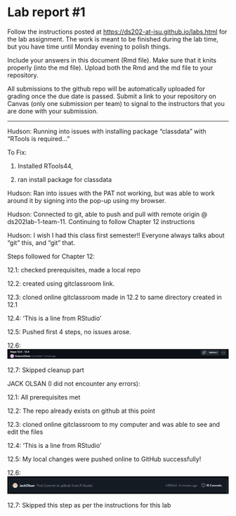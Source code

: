 
<!-- README.md is generated from README.Rmd. Please edit the README.Rmd file -->

# Lab report \#1

Follow the instructions posted at
<https://ds202-at-isu.github.io/labs.html> for the lab assignment. The
work is meant to be finished during the lab time, but you have time
until Monday evening to polish things.

Include your answers in this document (Rmd file). Make sure that it
knits properly (into the md file). Upload both the Rmd and the md file
to your repository.

All submissions to the github repo will be automatically uploaded for
grading once the due date is passed. Submit a link to your repository on
Canvas (only one submission per team) to signal to the instructors that
you are done with your submission.

------------------------------------------------------------------------

Hudson: Running into issues with installing package “classdata” with
“RTools is required…”

To Fix:

1.  Installed RTools44,

2.  ran install package for classdata

Hudson: Ran into issues with the PAT not working, but was able to work
around it by signing into the pop-up using my browser.

Hudson: Connected to git, able to push and pull with remote origin @
ds202lab-1-team-11. Continuing to follow Chapter 12 instructions

Hudson: I wish I had this class first semester!! Everyone always talks
about “git” this, and “git” that.

Steps followed for Chapter 12:

12.1: checked prerequisites, made a local repo

12.2: created using gitclassroom link.

12.3: cloned online gitclassroom made in 12.2 to same directory created
in 12.1

12.4: ‘This is a line from RStudio’

12.5: Pushed first 4 steps, no issues arose.

12.6: ![](Screenshot%202024-09-18%20182338.png)

12.7: Skipped cleanup part

JACK OLSAN (I did not encounter any errors):

12.1: All prerequisites met

12.2: The repo already exists on github at this point

12.3: cloned online gitclassroom to my computer and was able to see and edit the files

12.4: ‘This is a line from RStudio’

12.5: My local changes were pushed online to GitHub successfully!

12.6: ![](JackOPushScreenshot.png)

12.7: Skipped this step as per the instructions for this lab

